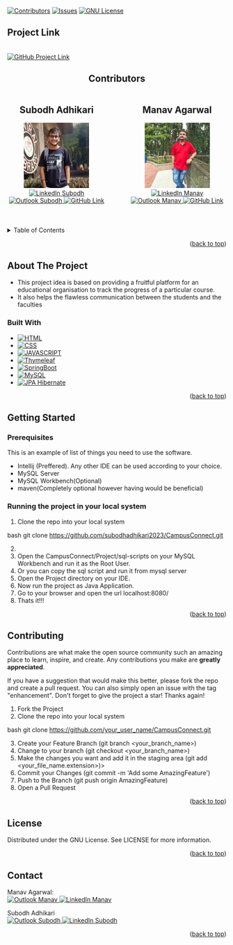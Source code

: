 [![Contributors][contributors-shield]][contributors-url]
  [![Issues][issues-shield]][issues-url]
  [![GNU License][license-shield]][license-url]

<h2>Project Link</h2>
<br>
<a href="https://github.com/subodhadhikari2023/CampusConnect">
    <img src="https://img.shields.io/badge/GitHub-black?style=flat-square&logo=github" style="height:100; width:200" alt="GitHub Project Link" />
</a>



<br />
<p style="text-align: center; font-weight: bold;">
   <h2 style="text-align:center"> Contributors</h2>
  </p>
<div style="display: flex; justify-content: space-between; flex-wrap: wrap;">

  <div style="text-align: center; flex: 1; min-width: 150px; max-width: 45%;">
    <h2>Subodh Adhikari</h2>
    <img src="./readmeImages/Subodh.jpeg" alt="Subodh" style="width: 150px; height: 150px;">
    <br>
    <a href="https://www.linkedin.com/in/subodh-adhikari-4b811a296/">
      <img src="https://img.shields.io/badge/LinkedIn-blue?style=flat-square&logo=linkedin" alt="LinkedIn Subodh" />
    </a>
    <a href="mailto:subodhadhikari2023@outlook.com">
      <img src="https://img.shields.io/badge/Outlook-blue?style=flat-square&logo=microsoft-outlook" alt="Outlook Subodh" />
    </a>
    <a href="https://github.com/subodhadhikari2023/">
      <img src="https://img.shields.io/badge/GitHub-black?style=flat-square&logo=github" alt="GitHub Link" />
    </a>
  </div>

  <div style="text-align: center; flex: 1; min-width: 150px; max-width: 45%;">
    <h2>Manav Agarwal</h2>
    <img src="./readmeImages/Manav.jpeg" alt="Manav" style="width: 150px; height: 150px;">
    <br>
    <a href="https://www.linkedin.com/in/manav-agarwal-8139b92b8/">
      <img src="https://img.shields.io/badge/LinkedIn-blue?style=flat-square&logo=linkedin" alt="LinkedIn Manav" />
    </a>
    <a href="mailto:manav9981@outlook.com">
      <img src="https://img.shields.io/badge/Outlook-blue?style=flat-square&logo=microsoft-outlook" alt="Outlook Manav" />
    </a>
    <a href="https://github.com/Manav355">
      <img src="https://img.shields.io/badge/GitHub-black?style=flat-square&logo=github" alt="GitHub Link" />
    </a>
  </div>

</div>



<br>
<br>
<br>


<details>
  <summary>Table of Contents</summary>
  <ol>
    <li>
      <a href="#about-the-project">About The Project</a>
      <ul>
        <li><a href="#built-with">Built With</a></li>
      </ul>
    </li>
    <li>
      <a href="#getting-started">Getting Started</a>
      <ul>
        <li><a href="#prerequisites">Prerequisites</a></li>
        <li><a href="#running-the-project-in-your-local-system">Running the project in your local system</a></li>
      </ul>
    </li>
    <li><a href="#contributing">Contributing</a></li>
    <li><a href="#license">License</a></li>
    <li><a href="#contact">Contact</a></li>
  </ol>
</details>

<p align="right">(<a href="#readme-top">back to top</a>)</p>



<!-- ABOUT THE PROJECT -->
## About The Project


- This project idea is based on providing a fruitful platform for an educational organisation to track the progress of a particular course.
- It also helps the flawless communication between the students and the faculties  



### Built With


* [![HTML][HTML.js]][HTML-url]
* [![CSS][CSS.js]][CSS-url]
* [![JAVASCRIPT][Javascript.js]][Javascript-url]
* [![Thymeleaf][Thymeleaf.js]][Thymeleaf-url]
* [![SpringBoot][SpringBoot6.js]][SpringBoot6-url]
* [![MySQL][MySQL.js]][MySQL-url]
* [![JPA Hibernate][JPA.com]][JPA-url]

<p align="right">(<a href="#readme-top">back to top</a>)</p>




## Getting Started

### Prerequisites

This is an example of  list of things you need to use the software.
- Intellij (Preffered). Any other IDE can be used according to your choice.
- MySQL Server
- MySQL Workbench(Optional)
- maven(Completely optional however having would be beneficial)

### Running the project in your local system

1. Clone the repo into your local system
   
bash
   git clone https://github.com/subodhadhikari2023/CampusConnect.git

2. 
3. Open the CampusConnect/Project/sql-scripts on your MySQL Workbench and run it as the Root User.
4. Or you can copy the sql script and run it from mysql server
5. Open the Project directory on your IDE.
6. Now run the project as Java Application.
7. Go to your browser and open the url localhost:8080/
8. Thats it!!!




<p align="right">(<a href="#readme-top">back to top</a>)</p>

<!-- CONTRIBUTING -->
## Contributing

Contributions are what make the open source community such an amazing place to learn, inspire, and create. Any contributions you make are **greatly appreciated**.

If you have a suggestion that would make this better, please fork the repo and create a pull request. You can also simply open an issue with the tag "enhancement".
Don't forget to give the project a star! Thanks again!

1. Fork the Project
2. Clone the repo into your local system
   
bash
   git clone https://github.com/your_user_name/CampusConnect.git

3. Create your Feature Branch (git branch <your_branch_name>)
4. Change to your branch (git checkout <your_branch_name>)
5. Make the changes you want and add it in the staging area (git add <your_file_name.extension>)>
6. Commit your Changes (git commit -m 'Add some AmazingFeature')
7. Push to the Branch (git push origin AmazingFeature)
8. Open a Pull Request

<p align="right">(<a href="#readme-top">back to top</a>)</p>



<!-- LICENSE -->
## License

Distributed under the GNU License. See LICENSE for more information.

<p align="right">(<a href="#readme-top">back to top</a>)</p>



<!-- CONTACT -->
## Contact

Manav Agarwal: <br> <a href="mailto:manav9981@outlook.com">
        <img src="https://img.shields.io/badge/Outlook-blue?style=flat-square&logo=microsoft-outlook" alt="Outlook Manav" /></a><a href="https://www.linkedin.com/in/manav-agarwal-8139b92b8/">
        <img src="https://img.shields.io/badge/LinkedIn-blue?style=flat-square&logo=linkedin" alt="LinkedIn Manav" />
    </a>
        
        
Subodh Adhikari <br><a href="mailto:subodhadhikari2023@outlook.com">
        <img src="https://img.shields.io/badge/Outlook-blue?style=flat-square&logo=microsoft-outlook" alt="Outlook Subodh" />
        <a href="https://www.linkedin.com/in/subodh-adhikari-4b811a296/">
        <img src="https://img.shields.io/badge/LinkedIn-blue?style=flat-square&logo=linkedin" alt="LinkedIn Subodh" />
    </a>
<br>




<p align="right">(<a href="#readme-top">back to top</a>)</p>




[contributors-shield]: https://img.shields.io/github/contributors/subodhadhikari2023/CampusConnect?style=for-the-badge
[contributors-url]: https://github.com/subodhadhikari2023/CampusConnect/graphs/contributors
[issues-shield]: https://img.shields.io/github/issues/subodhadhikari2023/CampusConnect?style=for-the-badge
[issues-url]: https://github.com/subodhadhikari2023/CampusConnect/issues
[license-shield]: https://img.shields.io/badge/License-GPLv3-blue.svg
[license-url]: https://github.com/subodhadhikari2023/CampusConnect/blob/main/LICENSE



[product-screenshot]: images/screenshot.png
[HTML.js]: https://img.shields.io/badge/html5-E34F26?style=for-the-badge&logo=html5&logoColor=white
[HTML-url]:https://html.com/
[CSS.js]: https://img.shields.io/badge/css3-1572B6?style=for-the-badge&logo=css3&logoColor=white
[CSS-url]:https://css-tricks.com/
[Javascript.js]: https://img.shields.io/badge/javascript-F7DF1E?style=for-the-badge&logo=javascript&logoColor=black
[Javascript-url]:https://developer.mozilla.org/en-US/docs/Web/JavaScript
[Thymeleaf.js]: https://img.shields.io/badge/thymeleaf-005F0F?style=for-the-badge&logo=thymeleaf&logoColor=white
[Thymeleaf-url]: https://www.thymeleaf.org/
[SpringBoot6.js]: https://img.shields.io/badge/spring%20boot-6DB33F?style=for-the-badge&logo=springboot&logoColor=white
[SpringBoot6-url]:https://spring.io/projects/spring-boot
[MySQL.js]: https://img.shields.io/badge/MySQL-4479A1?style=for-the-badge&logo=mysql&logoColor=white
[MySQL-url]: https://www.mysql.com/
[JPA.com]:https://img.shields.io/badge/JPA_Hibernate-59666C?style=for-the-badge&logo=hibernate&logoColor=white
[JPA-url]:https://www.baeldung.com/learn-jpa-hibernate